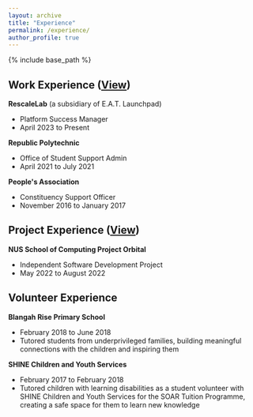 ```yaml
---
layout: archive
title: "Experience"
permalink: /experience/
author_profile: true
---
```


{% include base_path %}

## Work Experience ([View](https://wilsonlee2000.github.io/workexperience/))  
**RescaleLab** (a subsidiary of E.A.T. Launchpad)
* Platform Success Manager  
* April 2023 to Present   

**Republic Polytechnic**  
* Office of Student Support Admin  
* April 2021 to July 2021  

**People's Association**  
* Constituency Support Officer  
* November 2016 to January 2017  

## Project Experience ([View](https://wilsonlee2000.github.io/projectexperience/))
**NUS School of Computing Project Orbital**
* Independent Software Development Project
* May 2022 to August 2022

## Volunteer Experience
**Blangah Rise Primary School**
* February 2018 to June 2018  
* Tutored students from underprivileged families, building meaningful connections with the children and inspiring them  

**SHINE Children and Youth Services**  
* February 2017 to February 2018  
* Tutored children with learning disabilities as a student volunteer with SHINE Children and Youth Services for the SOAR Tuition Programme, creating a safe space for them to learn new knowledge
